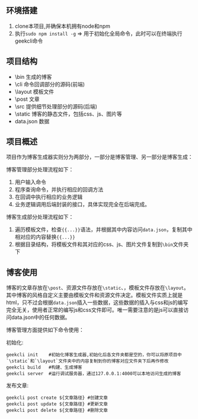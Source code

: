 ## 环境搭建

1. clone本项目,并确保本机拥有node和npm
2. 执行`sudo npm install -g` => 用于初始化全局命令，此时可以在终端执行geekcli命令

## 项目结构

- \bin 生成的博客
- \cli 命令回调部分的源码(前端)
- \layout 模板文件
- \post 文章
- \src 提供细节处理部分的源码(后端)
- \static 博客的静态文件，包括css、js、图片等
- data.json 数据

## 项目概述

项目作为博客生成器实则分为两部分，一部分是博客管理、另一部分是博客生成：

博客管理部分处理流程如下：
1. 用户输入命令
2. 程序查询命令，并执行相应的回调方法
3. 在回调中执行相应的业务逻辑
4. 业务逻辑调用后端封装的接口，具体实现完全在后端完成。

博客生成部分处理流程如下：
1. 遍历模板文件，检查`{{...}}`语法，并根据其中内容访问`data.json`，复制其中相对应的内容替换`{{...}}`
2. 根据目录结构，将模板文件和其对应的css、js、图片文件复制到`\bin`文件夹下

## 博客使用

博客的文章存放在`\post`、资源文件存放在`\static`、，模板文件存放在`\layout`。其中博客的风格自定义主要由模板文件和资源文件决定。模板文件实质上就是html，只不过会根据`data.json`插入一些数据，这些数据的插入与css和js的编写完全无关，使用者正常的编写js和css文件即可。唯一需要注意的是js可以直接访问data.json中的任何数据。

博客管理方面提供如下命令使用：

初始化:  

```shell
geekcli init    #初始化博客生成器,初始化后各文件夹都是空的，你可以将原项目中`\static`和`\layout`文件夹中的内容复制到你的博客对应文件夹下后再作修改
geekcli build   #构建、生成博客
geekcli server  #运行调试服务器，通过127.0.0.1:4000可以本地访问生成的博客
```

发布文章:  

```shell
geekcli post create ${文章路径} #创建文章
geekcli post update ${文章路径} #更新文章
geekcli post delete ${文章路径} #删除文章
```

